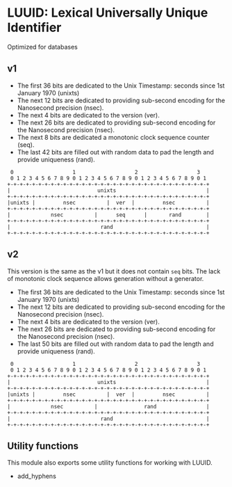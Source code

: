 # LUUID: Lexical Universally Unique Identifier

Optimized for databases

## v1

- The first 36 bits are dedicated to the Unix Timestamp: seconds since 1st January 1970 (unixts)
- The next 12 bits are dedicated to providing sub-second encoding for the Nanosecond precision (nsec).
- The next 4 bits are dedicated to the version (ver).
- The next 26 bits are dedicated to providing sub-second encoding for the Nanosecond precision (nsec).
- The next 8 bits are dedicated a monotonic clock sequence counter (seq).
- The last 42 bits are filled out with random data to pad the length and provide uniqueness (rand).

```
 0                   1                   2                   3
 0 1 2 3 4 5 6 7 8 9 0 1 2 3 4 5 6 7 8 9 0 1 2 3 4 5 6 7 8 9 0 1
+-+-+-+-+-+-+-+-+-+-+-+-+-+-+-+-+-+-+-+-+-+-+-+-+-+-+-+-+-+-+-+-+
|                            unixts                             |
+-+-+-+-+-+-+-+-+-+-+-+-+-+-+-+-+-+-+-+-+-+-+-+-+-+-+-+-+-+-+-+-+
|unixts |         nsec          |  ver  |         nsec          |
+-+-+-+-+-+-+-+-+-+-+-+-+-+-+-+-+-+-+-+-+-+-+-+-+-+-+-+-+-+-+-+-+
|             nsec          |      seq      |       rand        |
+-+-+-+-+-+-+-+-+-+-+-+-+-+-+-+-+-+-+-+-+-+-+-+-+-+-+-+-+-+-+-+-+
|                             rand                              |
+-+-+-+-+-+-+-+-+-+-+-+-+-+-+-+-+-+-+-+-+-+-+-+-+-+-+-+-+-+-+-+-+
```

## v2

This version is the same as the v1 but it does not contain `seq` bits.
The lack of monotonic clock sequence allows generation without a generator.

- The first 36 bits are dedicated to the Unix Timestamp: seconds since 1st January 1970 (unixts)
- The next 12 bits are dedicated to providing sub-second encoding for the Nanosecond precision (nsec).
- The next 4 bits are dedicated to the version (ver).
- The next 26 bits are dedicated to providing sub-second encoding for the Nanosecond precision (nsec).
- The last 50 bits are filled out with random data to pad the length and provide uniqueness (rand).

```
 0                   1                   2                   3
 0 1 2 3 4 5 6 7 8 9 0 1 2 3 4 5 6 7 8 9 0 1 2 3 4 5 6 7 8 9 0 1
+-+-+-+-+-+-+-+-+-+-+-+-+-+-+-+-+-+-+-+-+-+-+-+-+-+-+-+-+-+-+-+-+
|                            unixts                             |
+-+-+-+-+-+-+-+-+-+-+-+-+-+-+-+-+-+-+-+-+-+-+-+-+-+-+-+-+-+-+-+-+
|unixts |         nsec          |  ver  |         nsec          |
+-+-+-+-+-+-+-+-+-+-+-+-+-+-+-+-+-+-+-+-+-+-+-+-+-+-+-+-+-+-+-+-+
|             nsec          |               rand                |
+-+-+-+-+-+-+-+-+-+-+-+-+-+-+-+-+-+-+-+-+-+-+-+-+-+-+-+-+-+-+-+-+
|                             rand                              |
+-+-+-+-+-+-+-+-+-+-+-+-+-+-+-+-+-+-+-+-+-+-+-+-+-+-+-+-+-+-+-+-+
```

## Utility functions

This module also exports some utility functions for working with LUUID.
- add_hyphens